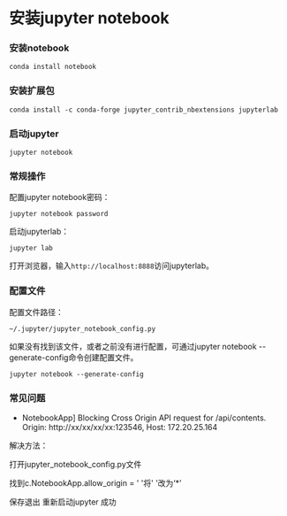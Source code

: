 # 安装jupyter notebook

### 安装notebook
```
conda install notebook
```

### 安装扩展包
```
conda install -c conda-forge jupyter_contrib_nbextensions jupyterlab
```

### 启动jupyter

```
jupyter notebook
```

### 常规操作

配置jupyter notebook密码：

```
jupyter notebook password
```

启动jupyterlab：

```
jupyter lab
```

打开浏览器，输入`http://localhost:8888`访问jupyterlab。

### 配置文件

配置文件路径：
```
~/.jupyter/jupyter_notebook_config.py
```

如果没有找到该文件，或者之前没有进行配置，可通过jupyter notebook --generate-config命令创建配置文件。

```
jupyter notebook --generate-config
```

### 常见问题

- NotebookApp] Blocking Cross Origin API request for /api/contents. Origin: http://xx/xx/xx/xx:123546, Host: 172.20.25.164

解决方法：

打开jupyter_notebook_config.py文件

找到c.NotebookApp.allow_origin = ' '将' '改为‘*’

保存退出 重新启动jupyter 成功